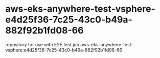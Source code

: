 # aws-eks-anywhere-test-vsphere-e4d25f36-7c25-43c0-b49a-882f92b1fd08-66
repository for use with E2E test job aws-eks-anywhere-test-vsphere:e4d25f36-7c25-43c0-b49a-882f92b1fd08-66
